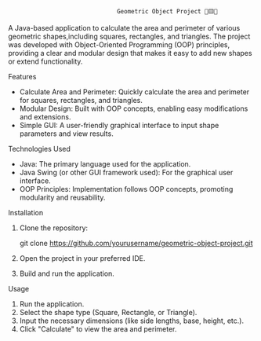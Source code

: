                                    Geometric Object Project 🔺🟨🔵



A Java-based application to calculate the area and perimeter of various geometric shapes,including 
squares, rectangles, and triangles. The project was developed with Object-Oriented Programming 
(OOP) principles, providing a clear and modular design that makes it easy to add new shapes or extend 
functionality.

 Features

- Calculate Area and Perimeter: Quickly calculate the area and perimeter for squares, rectangles, and triangles.
- Modular Design: Built with OOP concepts, enabling easy modifications and extensions.
- Simple GUI: A user-friendly graphical interface to input shape parameters and view results.

 Technologies Used

- Java: The primary language used for the application.
- Java Swing (or other GUI framework used): For the graphical user interface.
- OOP Principles: Implementation follows OOP concepts, promoting modularity and reusability.

Installation

1. Clone the repository:
   
   git clone https://github.com/yourusername/geometric-object-project.git
  
3. Open the project in your preferred IDE.
4. Build and run the application.

Usage

1. Run the application.
2. Select the shape type (Square, Rectangle, or Triangle).
3. Input the necessary dimensions (like side lengths, base, height, etc.).
4. Click "Calculate" to view the area and perimeter.

